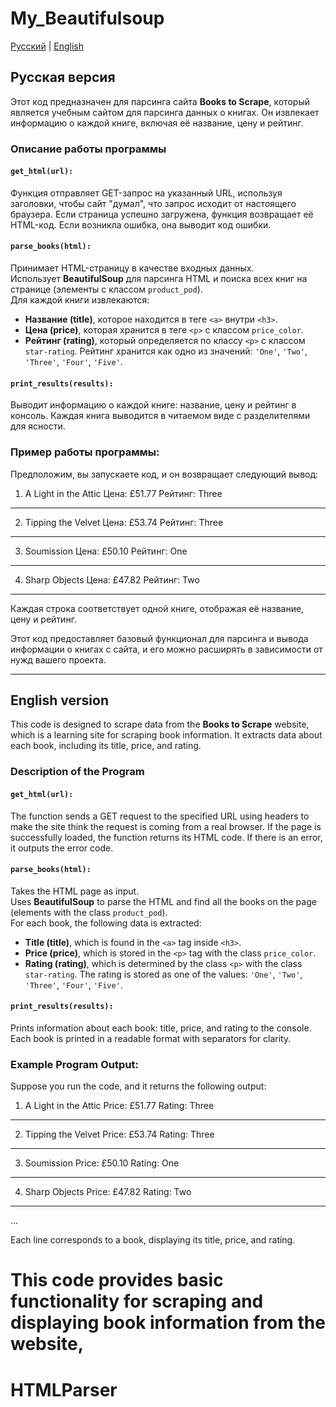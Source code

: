 # My_Beautifulsoup

[Русский](#русская-версия) | [English](#english-version)

## Русская версия
<a name="русская-версия"></a>

Этот код предназначен для парсинга сайта **Books to Scrape**, который является учебным сайтом для парсинга данных о книгах. Он извлекает информацию о каждой книге, включая её название, цену и рейтинг.

### Описание работы программы

#### `get_html(url):`

Функция отправляет GET-запрос на указанный URL, используя заголовки, чтобы сайт "думал", что запрос исходит от настоящего браузера. Если страница успешно загружена, функция возвращает её HTML-код. Если возникла ошибка, она выводит код ошибки.

#### `parse_books(html):`

Принимает HTML-страницу в качестве входных данных.  
Использует **BeautifulSoup** для парсинга HTML и поиска всех книг на странице (элементы с классом `product_pod`).  
Для каждой книги извлекаются:
- **Название (title)**, которое находится в теге `<a>` внутри `<h3>`.
- **Цена (price)**, которая хранится в теге `<p>` с классом `price_color`.
- **Рейтинг (rating)**, который определяется по классу `<p>` с классом `star-rating`. Рейтинг хранится как одно из значений: `'One'`, `'Two'`, `'Three'`, `'Four'`, `'Five'`.

#### `print_results(results):`

Выводит информацию о каждой книге: название, цену и рейтинг в консоль. Каждая книга выводится в читаемом виде с разделителями для ясности.

### Пример работы программы:

Предположим, вы запускаете код, и он возвращает следующий вывод:

1. A Light in the Attic
   Цена: £51.77
   Рейтинг: Three
----------------------------------------
2. Tipping the Velvet
   Цена: £53.74
   Рейтинг: Three
----------------------------------------
3. Soumission
   Цена: £50.10
   Рейтинг: One
----------------------------------------
4. Sharp Objects
   Цена: £47.82
   Рейтинг: Two
----------------------------------------

Каждая строка соответствует одной книге, отображая её название, цену и рейтинг.

Этот код предоставляет базовый функционал для парсинга и вывода информации о книгах с сайта, и его можно расширять в зависимости от нужд вашего проекта.

---

## English version
<a name="english-version"></a>

This code is designed to scrape data from the **Books to Scrape** website, which is a learning site for scraping book information. It extracts data about each book, including its title, price, and rating.

### Description of the Program

#### `get_html(url):`

The function sends a GET request to the specified URL using headers to make the site think the request is coming from a real browser. If the page is successfully loaded, the function returns its HTML code. If there is an error, it outputs the error code.

#### `parse_books(html):`

Takes the HTML page as input.  
Uses **BeautifulSoup** to parse the HTML and find all the books on the page (elements with the class `product_pod`).  
For each book, the following data is extracted:
- **Title (title)**, which is found in the `<a>` tag inside `<h3>`.
- **Price (price)**, which is stored in the `<p>` tag with the class `price_color`.
- **Rating (rating)**, which is determined by the class `<p>` with the class `star-rating`. The rating is stored as one of the values: `'One'`, `'Two'`, `'Three'`, `'Four'`, `'Five'`.

#### `print_results(results):`

Prints information about each book: title, price, and rating to the console. Each book is printed in a readable format with separators for clarity.

### Example Program Output:

Suppose you run the code, and it returns the following output:

1. A Light in the Attic
   Price: £51.77
   Rating: Three
----------------------------------------
2. Tipping the Velvet
   Price: £53.74
   Rating: Three
----------------------------------------
3. Soumission
   Price: £50.10
   Rating: One
----------------------------------------
4. Sharp Objects
   Price: £47.82
   Rating: Two
----------------------------------------
...


Each line corresponds to a book, displaying its title, price, and rating.

This code provides basic functionality for scraping and displaying book information from the website,
=======
# HTMLParser

